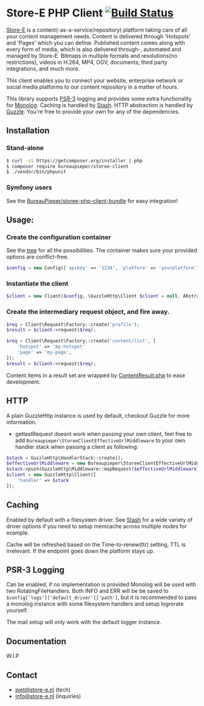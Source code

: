 Store-E PHP Client [![Build Status](https://api.travis-ci.org/BureauPieper/storee-php-client.svg?branch=master)](https://travis-ci.org/BureauPieper/storee-php-client)
=======

[Store-E](http://store-e.nl) is a content(-as-a-service/repository) platform taking care of all your content management needs.
Content is delivered through 'Hotspots' and 'Pages' which you can define. Published content comes along with every 
form of media, which is also delivered through-, automated and managed by Store-E. Bitmaps in multiple formats and
resolutions(no restrictions), videos in H.264, MP4, OGV, documents, third party integrations, and much more. 

This client enables you to connect your website, enterprise network or social media platforms to our content repository in a matter of hours.

This library supports [PSR-3](https://github.com/php-fig/fig-standards/blob/master/accepted/PSR-3-logger-interface.md) logging and provides some extra functionality for [Monolog](https://github.com/Seldaek/monolog). Caching is handled by [Stash](https://github.com/tedious/stash). HTTP abstraction is handled by [Guzzle](https://github.com/guzzle/guzzle). You're free to provide your own for any of the dependencies.

## Installation

### Stand-alone

```bash
$ curl -sS https://getcomposer.org/installer | php
$ composer require bureaupieper/storee-client
$ ./vendor/bin/phpunit
```

### Symfony users

See the [BureauPieper/storee-php-client-bundle](https://github.com/BureauPieper/storee-php-client-bundle) for easy integration!

## Usage:

### Create the configuration container

See the [tree](src/Resources/ConfigTree.php) for all the possibilities. The container makes sure your provided options are conflict-free.

```php
$config = new Config(['apikey' => '1234', 'platform' => 'yourplatform']);
```

### Instantiate the client

```php
$client = new Client($config, \GuzzleHttp\Client $client = null, AbstractDriver $cacheDriver = null, Logger $logger = null);
```

### Create the intermediary request object, and fire away.

```php
$req = Client\Request\Factory::create('profile');
$result = $client->request($req);
```

```php
$req = Client\Request\Factory::create('content/list', [
    'hotspot' => 'my-hotspot'
    'page' => 'my-page',
]);
$result = $client->request($req);
```

Content items in a result set are wrapped by [ContentResult.php](src/Client/Result/ContentResult.php) to ease development.

## HTTP

A plain GuzzleHttp instance is used by default, checkout Guzzle for more information.

- getlastRequest doesnt work when passing your own client, feel free to add ```Bureaupieper\StoreeClientEffectiveUrlMiddleware``` to your own handler stack
when passing a client as following:
```php
$stack = GuzzleHttp\HandlerStack::create();
$effectiveUrlMiddleware = new Bureaupieper\StoreeClientEffectiveUrlMiddleware();
$stack->push(GuzzleHttp\Middleware::mapRequest($effectiveUrlMiddleware));
$client = new GuzzleHttp\Client([
    'handler' => $stack
]);
```

## Caching

Enabled by default with a filesystem driver. See [Stash](https://github.com/tedious/stash) for a wide variety of driver options if you need to setup memcache across multiple nodes for example.

Cache will be refreshed based on the Time-to-renew(ttr) setting, TTL is irrelevant. If the endpoint goes down the platform stays up.

## PSR-3 Logging

Can be enabled, if no implementation is provided Monolog will be used with two RotatingFileHandlers. Both INFO and ERR will be be saved to ``` $config['logs']['default_driver']['path'] ```, but it is recommended to
pass a monolog instance with some filesystem handlers and setup logrorate yourself.

The mail setup will only work with the default logger instance.

## Documentation

W.I.P

## Contact

- piet@store-e.nl (tech)
- info@store-e.nl (inquiries)
